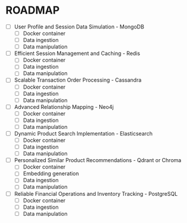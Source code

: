 # ROADMAP

- [ ] User Profile and Session Data Simulation - MongoDB
  - [ ] Docker container
  - [ ] Data ingestion
  - [ ] Data manipulation

- [ ] Efficient Session Management and Caching - Redis
  - [ ] Docker container
  - [ ] Data ingestion
  - [ ] Data manipulation

- [ ] Scalable Transaction Order Processing - Cassandra
  - [ ] Docker container
  - [ ] Data ingestion
  - [ ] Data manipulation

- [ ] Advanced Relationship Mapping - Neo4j
  - [ ] Docker container
  - [ ] Data ingestion
  - [ ] Data manipulation

- [ ] Dynamic Product Search Implementation - Elasticsearch
  - [ ] Docker container
  - [ ] Data ingestion
  - [ ] Data manipulation

- [ ] Personalized Similar Product Recommendations - Qdrant or Chroma
  - [ ] Docker container
  - [ ] Embedding generation
  - [ ] Data ingestion
  - [ ] Data manipulation

- [ ] Reliable Financial Operations and Inventory Tracking - PostgreSQL
  - [ ] Docker container
  - [ ] Data ingestion
  - [ ] Data manipulation
